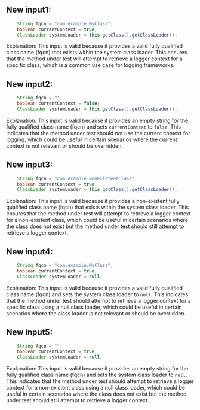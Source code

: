 ## New input1:
```java
    String fqcn = "com.example.MyClass";
    boolean currentContext = true;
    ClassLoader systemLoader = this.getClass().getClassLoader();
```
Explanation: This input is valid because it provides a valid fully qualified class name (fqcn) that exists within the system class loader. This ensures that the method under test will attempt to retrieve a logger context for a specific class, which is a common use case for logging frameworks.

## New input2:
```java
    String fqcn = "";
    boolean currentContext = false;
    ClassLoader systemLoader = this.getClass().getClassLoader();
```
Explanation: This input is valid because it provides an empty string for the fully qualified class name (fqcn) and sets `currentContext` to `false`. This indicates that the method under test should not use the current context for logging, which could be useful in certain scenarios where the current context is not relevant or should be overridden.

## New input3:
```java
    String fqcn = "com.example.NonExistentClass";
    boolean currentContext = true;
    ClassLoader systemLoader = this.getClass().getClassLoader();
```
Explanation: This input is valid because it provides a non-existent fully qualified class name (fqcn) that exists within the system class loader. This ensures that the method under test will attempt to retrieve a logger context for a non-existent class, which could be useful in certain scenarios where the class does not exist but the method under test should still attempt to retrieve a logger context.

## New input4:
```java
    String fqcn = "com.example.MyClass";
    boolean currentContext = true;
    ClassLoader systemLoader = null;
```
Explanation: This input is valid because it provides a valid fully qualified class name (fqcn) and sets the system class loader to `null`. This indicates that the method under test should attempt to retrieve a logger context for a specific class using a null class loader, which could be useful in certain scenarios where the class loader is not relevant or should be overridden.

## New input5:
```java
    String fqcn = "";
    boolean currentContext = true;
    ClassLoader systemLoader = null;
```
Explanation: This input is valid because it provides an empty string for the fully qualified class name (fqcn) and sets the system class loader to `null`. This indicates that the method under test should attempt to retrieve a logger context for a non-existent class using a null class loader, which could be useful in certain scenarios where the class does not exist but the method under test should still attempt to retrieve a logger context.
